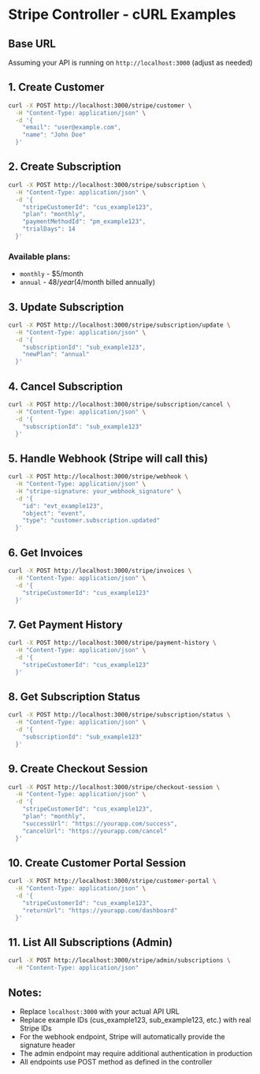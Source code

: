 # Stripe Controller - cURL Examples

## Base URL

Assuming your API is running on `http://localhost:3000` (adjust as needed)

## 1. Create Customer

```bash
curl -X POST http://localhost:3000/stripe/customer \
  -H "Content-Type: application/json" \
  -d '{
    "email": "user@example.com",
    "name": "John Doe"
  }'
```

## 2. Create Subscription

```bash
curl -X POST http://localhost:3000/stripe/subscription \
  -H "Content-Type: application/json" \
  -d '{
    "stripeCustomerId": "cus_example123",
    "plan": "monthly",
    "paymentMethodId": "pm_example123",
    "trialDays": 14
  }'
```

### Available plans:

- `monthly` - $5/month
- `annual` - $48/year ($4/month billed annually)

## 3. Update Subscription

```bash
curl -X POST http://localhost:3000/stripe/subscription/update \
  -H "Content-Type: application/json" \
  -d '{
    "subscriptionId": "sub_example123",
    "newPlan": "annual"
  }'
```

## 4. Cancel Subscription

```bash
curl -X POST http://localhost:3000/stripe/subscription/cancel \
  -H "Content-Type: application/json" \
  -d '{
    "subscriptionId": "sub_example123"
  }'
```

## 5. Handle Webhook (Stripe will call this)

```bash
curl -X POST http://localhost:3000/stripe/webhook \
  -H "Content-Type: application/json" \
  -H "stripe-signature: your_webhook_signature" \
  -d '{
    "id": "evt_example123",
    "object": "event",
    "type": "customer.subscription.updated"
  }'
```

## 6. Get Invoices

```bash
curl -X POST http://localhost:3000/stripe/invoices \
  -H "Content-Type: application/json" \
  -d '{
    "stripeCustomerId": "cus_example123"
  }'
```

## 7. Get Payment History

```bash
curl -X POST http://localhost:3000/stripe/payment-history \
  -H "Content-Type: application/json" \
  -d '{
    "stripeCustomerId": "cus_example123"
  }'
```

## 8. Get Subscription Status

```bash
curl -X POST http://localhost:3000/stripe/subscription/status \
  -H "Content-Type: application/json" \
  -d '{
    "subscriptionId": "sub_example123"
  }'
```

## 9. Create Checkout Session

```bash
curl -X POST http://localhost:3000/stripe/checkout-session \
  -H "Content-Type: application/json" \
  -d '{
    "stripeCustomerId": "cus_example123",
    "plan": "monthly",
    "successUrl": "https://yourapp.com/success",
    "cancelUrl": "https://yourapp.com/cancel"
  }'
```

## 10. Create Customer Portal Session

```bash
curl -X POST http://localhost:3000/stripe/customer-portal \
  -H "Content-Type: application/json" \
  -d '{
    "stripeCustomerId": "cus_example123",
    "returnUrl": "https://yourapp.com/dashboard"
  }'
```

## 11. List All Subscriptions (Admin)

```bash
curl -X POST http://localhost:3000/stripe/admin/subscriptions \
  -H "Content-Type: application/json"
```

## Notes:

- Replace `localhost:3000` with your actual API URL
- Replace example IDs (cus_example123, sub_example123, etc.) with real Stripe IDs
- For the webhook endpoint, Stripe will automatically provide the signature header
- The admin endpoint may require additional authentication in production
- All endpoints use POST method as defined in the controller
